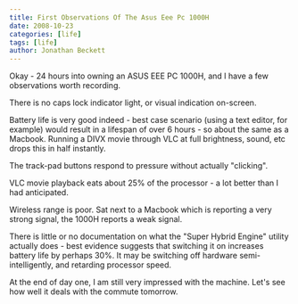 ```yaml
---
title: First Observations Of The Asus Eee Pc 1000H
date: 2008-10-23
categories: [life]
tags: [life]
author: Jonathan Beckett
---
```


Okay - 24 hours into owning an ASUS EEE PC 1000H, and I have a few observations worth recording.

There is no caps lock indicator light, or visual indication on-screen.

Battery life is very good indeed - best case scenario (using a text editor, for example) would result in a lifespan of over 6 hours - so about the same as a Macbook. Running a DIVX movie through VLC at full brightness, sound, etc drops this in half instantly.

The track-pad buttons respond to pressure without actually "clicking".

VLC movie playback eats about 25% of the processor - a lot better than I had anticipated.

Wireless range is poor. Sat next to a Macbook which is reporting a very strong signal, the 1000H reports a weak signal.

There is little or no documentation on what the "Super Hybrid Engine" utility actually does - best evidence suggests that switching it on increases battery life by perhaps 30%. It may be switching off hardware semi-intelligently, and retarding processor speed.

At the end of day one, I am still very impressed with the machine. Let's see how well it deals with the commute tomorrow.